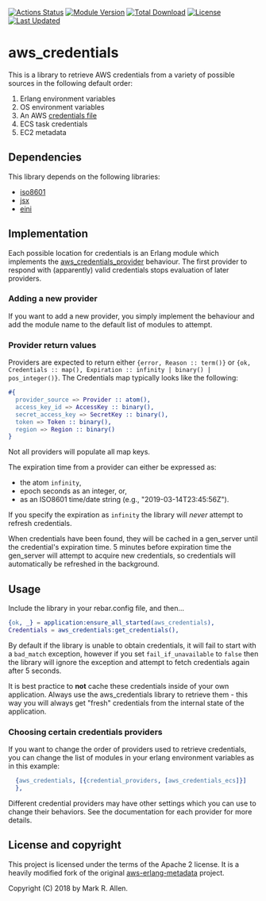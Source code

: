 [![Actions Status](https://github.com/aws-beam/aws_credentials/workflows/Build/badge.svg)](https://github.com/aws-beam/aws_credentials/actions)
[![Module Version](https://img.shields.io/hexpm/v/aws_credentials.svg)](https://hex.pm/packages/aws_credentials)
[![Total Download](https://img.shields.io/hexpm/dt/aws_credentials.svg)](https://hex.pm/packages/aws_credentials)
[![License](https://img.shields.io/hexpm/l/aws_credentials.svg)](https://github.com/aws-beam/aws_credentials/blob/master/LICENSE.md)
[![Last Updated](https://img.shields.io/github/last-commit/aws-beam/aws_credentials.svg)](https://github.com/aws-beam/aws_credentials/commits/master)

aws_credentials
===============


This is a library to retrieve AWS credentials from a variety of possible
sources in the following default order:

1. Erlang environment variables
2. OS environment variables
3. An AWS [credentials file][1]
4. ECS task credentials
5. EC2 metadata

Dependencies
------------
This library depends on the following libraries:

* [iso8601][2]
* [jsx][6]
* [eini][3]

Implementation
--------------
Each possible location for credentials is an Erlang module which implements the
[aws_credentials_provider][4] behaviour.  The first provider to respond with
(apparently) valid credentials stops evaluation of later providers.

### Adding a new provider ###
If you want to add a new provider, you simply implement the behaviour and add
the module name to the default list of modules to attempt.

### Provider return values ###
Providers are expected to return either `{error, Reason :: term()}` or
`{ok, Credentials :: map(), Expiration :: infinity | binary() | pos_integer()}`.
The Credentials map typically looks like the following:

```erlang
#{
  provider_source => Provider :: atom(),
  access_key_id => AccessKey :: binary(),
  secret_access_key => SecretKey :: binary(),
  token => Token :: binary(),
  region => Region :: binary()
}
```
Not all providers will populate all map keys.

The expiration time from a provider can either be expressed as:
* the atom `infinity`,
* epoch seconds as an integer, or,
* as an ISO8601 time/date string (e.g., "2019-03-14T23:45:56Z").

If you specify the expiration as `infinity` the library will *never* attempt to
refresh credentials.

When credentials have been found, they will be cached in a gen_server until the
credential's expiration time. 5 minutes before expiration time the gen_server
will attempt to acquire new credentials, so credentials will automatically be
refreshed in the background.

Usage
-----
Include the library in your rebar.config file, and then...

```erlang
{ok, _} = application:ensure_all_started(aws_credentials),
Credentials = aws_credentials:get_credentials(),
```

By default if the library is unable to obtain credentials, it will fail to
start with a `bad_match` exception, however if you set `fail_if_unavailable`
to `false` then the library will ignore the exception and attempt to
fetch credentials again after 5 seconds.

It is best practice to **not** cache these credentials inside of your own
application. Always use the aws_credentials library to retrieve them - this way
you will always get "fresh" credentials from the internal state of the
application.

### Choosing certain credentials providers ###

If you want to change the order of providers used to retrieve credentials, you
can change the list of modules in your erlang environment variables as in
this example:

```erlang
  {aws_credentials, [{credential_providers, [aws_credentials_ecs]}]
  },
```

Different credential providers may have other settings which you can use to
change their behaviors.  See the documentation for each provider for more
details.

License and copyright
---------------------
This project is licensed under the terms of the Apache 2 license. It is a
heavily modified fork of the original [aws-erlang-metadata][5] project.

Copyright (C) 2018 by Mark R. Allen.

[1]: https://docs.aws.amazon.com/cli/latest/userguide/cli-config-files.html
[2]: https://github.com/erlsci/iso8601
[3]: https://github.com/aws-beam/eini
[4]: src/aws_credentials_provider.erl
[5]: https://github.com/aws-beam/aws-erlang-metadata
[6]: https://github.com/talentdeficit/jsx
